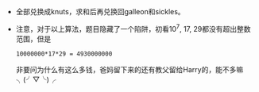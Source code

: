 *   全部兑换成knuts，求和后再兑换回galleon和sickles。

*   注意，对于以上算法，题目隐藏了一个陷阱，初看10<sup>7</sup>, 17, 29都没有超出整数范围，但是

    ```
    10000000*17*29 = 4930000000
    ```
    
    非要问为什么有这么多钱，爸妈留下来的还有教父留给Harry的，能不多嘛 ╮(╯▽╰)╭